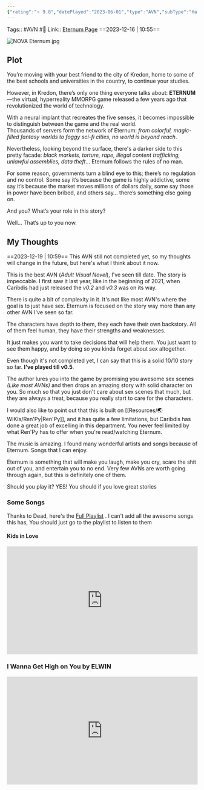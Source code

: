 ```yaml
---
{"rating":"⭐ 9.8","datePlayed":"2023-06-01","type":"AVN","subType":"Harem","title":"Eternum","englishTitle":"Eternum","year":2021,"dataSource":"https://caribdis.itch.io/eternum","url":"https://caribdis.itch.io/eternum","genres":["Mystery","Harem","Sci-Fi","Humor","Romance"],"studios":["Caribdis"],"Artist":["Caribdis"],"Chapters":10,"onlineRating":9,"image":"","released":true,"Websites":["https://caribdis.itch.io/eternum"],"played":true,"lastPlayed":"01/06/2023","personalRating":9.8,"tags":["🔞","AVN"],"dg-publish":true,"permalink":"/media-db/avn/eternum/","dgPassFrontmatter":true,"noteIcon":"1","created":"2023-12-16T12:45:34.634+05:30","updated":"2023-12-19T11:26:16.721+05:30"}
---
```


Tags:: #AVN #🔞 
Link:: [Eternum Page](https://caribdis.itch.io/eternum)
==2023-12-16 | 10:55==

![NOVA Eternum.jpg](/img/user/Resources/%F0%9F%93%81%20Files/AVN%20Images/Eternum/NOVA%20Eternum.jpg)

## Plot
You’re moving with your best friend to the city of Kredon, home to some of the best schools and universities in the country, to continue your studies.

However, in Kredon, there’s only one thing everyone talks about: **ETERNUM**—the virtual, hyperreality MMORPG game released a few years ago that revolutionized the world of technology.

With a neural implant that recreates the five senses, it becomes impossible to distinguish between the game and the real world.  
Thousands of servers form the network of Eternum: *from colorful, magic-filled fantasy worlds to foggy sci-fi cities, no world is beyond reach*.

Nevertheless, looking beyond the surface, there's a darker side to this pretty facade: *black markets, torture, rape, illegal content trafficking, unlawful assemblies, data theft*… Eternum follows the rules of no man.

For some reason, governments turn a blind eye to this; there’s no regulation and no control. Some say it’s because the game is highly addictive, some say it’s because the market moves millions of dollars daily, some say those in power have been bribed, and others say… there’s something else going on.

And you? What’s your role in this story?

Well... That’s up to you now.

## My Thoughts
==2023-12-19 | 10:59==
This AVN still not completed yet, so my thoughts will change in the future, but here's what I think about it now.

This is the best AVN (*Adult Visual Novel*), I've seen till date. The story is impeccable. I first saw it last year, like in the beginning of 2021, when Caribdis had just released the *v0.2* and *v0.3* was on its way.

There is quite a bit of complexity in it. It's not like most AVN's where the goal is to just have sex. Eternum is focused on the story way more than any other AVN I've seen so far.

The characters have depth to them, they each have their own backstory. All of them feel human, they have their strengths and weaknesses.

It just makes you want to take decisions that will help them. You just want to see them happy, and by doing so you kinda forget about sex altogether.

Even though it's not completed yet, I can say that this is a solid 10/10 story so far. **I've played till v0.5**.

The author lures you into the game by promising you awesome sex scenes *(Like most AVNs)* and then drops an amazing story with solid character on you. So much so that you just don't care about sex scenes that much, but they are always a treat, because you really start to care for the characters.

I would also like to point out that this is built on [[Resources/🌏 WIKIs/Ren'Py\|Ren'Py]], and it has quite a few limitations, but Caribdis has done a great job of excelling in this department. You never feel limited by what Ren'Py has to offer when you're read/watching Eternum.

The music is amazing. I found many wonderful artists and songs because of Eternum. Songs that I can enjoy.

Eternum is something that will make you laugh, make you cry, scare the shit out of you, and entertain you to no end. Very few AVNs are worth going through again, but this is definitely one of them.

Should you play it? YES! You should if you love great stories
### Some Songs
Thanks to Dead, here's the [Full Playlist](https://www.youtube.com/watch?v=PnsCmCci1Nw&list=PLquJNNo7wWsVAxYcDZb4yWQQ4PckEw8cB) . I can't add all the awesome songs this has, You should just go to the playlist to listen to them

#### Kids in Love
<div style="position: relative; padding-bottom: 56.25%; /* 16:9 aspect ratio */">
  <iframe
    src="https://www.youtube.com/embed/7CYae0Xe8ls"
    style="position: absolute; top: 0; left: 0; width: 100%; height: 100%;"
    allow="autoplay; fullscreen"
    frameborder="0"
    scrolling="no"
  ></iframe>
</div>

### I Wanna Get High on You by ELWIN
<div style="position: relative; padding-bottom: 56.25%; /* 16:9 aspect ratio */">
  <iframe
    src="https://www.youtube.com/embed/gA-LOIeNQd4"
    style="position: absolute; top: 0; left: 0; width: 100%; height: 100%;"
    allow="autoplay; fullscreen"
    frameborder="0"
    scrolling="no"
  ></iframe>
</div>